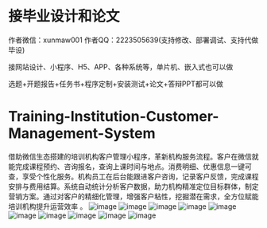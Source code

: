 # 接毕业设计和论文
作者微信：xunmaw001  作者QQ：2223505639(支持修改、部署调试、支持代做毕设)

接网站设计、小程序、H5、APP、各种系统等，单片机、嵌入式也可以做

选题+开题报告+任务书+程序定制+安装测试+论文+答辩PPT都可以做
# Training-Institution-Customer-Management-System
借助微信生态搭建的培训机构客户管理小程序，革新机构服务流程。客户在微信就能完成课程预约、咨询报名，查询上课时间与地点。消费明细、优惠信息一键可查，享受个性化服务。机构员工在后台能跟进客户咨询，记录客户反馈，完成课程安排与费用结算。系统自动统计分析客户数据，助力机构精准定位目标群体，制定营销方案。通过对客户的精细化管理，增强客户粘性，挖掘潜在需求，全方位赋能培训机构提升运营效率 。
![image](https://github.com/user-attachments/assets/0099aea2-b23c-4370-90cc-4bef70384d36)
![image](https://github.com/user-attachments/assets/40bcb8d2-6005-40b8-bca9-3014c9f3ad87)
![image](https://github.com/user-attachments/assets/5e95eb42-6707-4873-b078-06b15c73f696)
![image](https://github.com/user-attachments/assets/b5b848fb-7960-4b75-9352-b1be8030761e)
![image](https://github.com/user-attachments/assets/2992c2c7-3e5d-40b8-a6d7-3ead7997ff37)
![image](https://github.com/user-attachments/assets/b543c484-dc83-41d7-9458-63180c7c685a)
![image](https://github.com/user-attachments/assets/ce404b69-477b-4581-bdd2-1befb099e4b8)
![image](https://github.com/user-attachments/assets/098d1a80-c0d0-422b-bdf9-b6ac46a0fd47)
![image](https://github.com/user-attachments/assets/27f887f8-c074-43c9-8c98-f3efe9de7c4e)
![image](https://github.com/user-attachments/assets/328b8fcc-4a86-457b-be22-ef3026e59f30)
